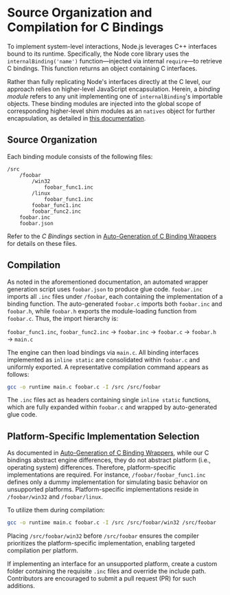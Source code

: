 # Source Organization and Compilation for C Bindings

To implement system-level interactions, Node.js leverages C++ interfaces bound to its runtime. Specifically, the Node core library uses the `internalBinding('name')` function—injected via internal `require`—to retrieve C bindings. This function returns an object containing C interfaces.

Rather than fully replicating Node's interfaces directly at the C level, our approach relies on higher-level JavaScript encapsulation. Herein, a *binding module* refers to any unit implementing one of `internalBinding`'s importable objects. These binding modules are injected into the global scope of corresponding higher-level shim modules as an `natives` object for further encapsulation, as detailed in [this documentation](./internal_require.md).

## Source Organization
Each binding module consists of the following files:  
```
/src  
    /foobar  
        /win32  
            foobar_func1.inc  
        /linux  
            foobar_func1.inc  
        foobar_func1.inc  
        foobar_func2.inc  
    foobar.inc  
    foobar.json  
```
Refer to the *C Bindings* section in [Auto-Generation of C Binding Wrappers](./c_wrapper.md) for details on these files.

## Compilation
As noted in the aforementioned documentation, an automated wrapper generation script uses `foobar.json` to produce glue code. `foobar.inc` imports all `.inc` files under `/foobar`, each containing the implementation of a binding function. The auto-generated `foobar.c` imports both `foobar.inc` and `foobar.h`, while `foobar.h` exports the module-loading function from `foobar.c`. Thus, the import hierarchy is:  

`foobar_func1.inc`, `foobar_func2.inc` → `foobar.inc` → `foobar.c` → `foobar.h` → `main.c`  

The engine can then load bindings via `main.c`. All binding interfaces implemented as `inline static` are consolidated within `foobar.c` and uniformly exported. A representative compilation command appears as follows:  
```bash
gcc -o runtime main.c foobar.c -I /src /src/foobar  
```  
The `.inc` files act as headers containing single `inline static` functions, which are fully expanded within `foobar.c` and wrapped by auto-generated glue code.

## Platform-Specific Implementation Selection
As documented in [Auto-Generation of C Binding Wrappers](./c_wrapper.md), while our C bindings abstract engine differences, they do not abstract platform (i.e., operating system) differences. Therefore, platform-specific implementations are required. For instance, `/foobar/foobar_func1.inc` defines only a dummy implementation for simulating basic behavior on unsupported platforms. Platform-specific implementations reside in `/foobar/win32` and `/foobar/linux`.  

To utilize them during compilation:  
```bash
gcc -o runtime main.c foobar.c -I /src /src/foobar/win32 /src/foobar  
```  
Placing `/src/foobar/win32` before `/src/foobar` ensures the compiler prioritizes the platform-specific implementation, enabling targeted compilation per platform.  

If implementing an interface for an unsupported platform, create a custom folder containing the requisite `.inc` files and override the include path. Contributors are encouraged to submit a pull request (PR) for such additions.